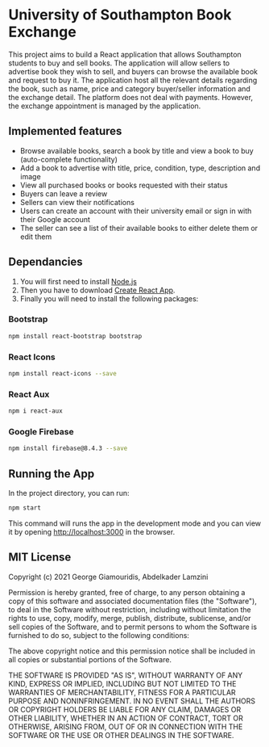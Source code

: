 # University of Southampton Book Exchange

This project aims to build a React application that allows Southampton students to buy and sell books. The application will allow sellers to advertise book they wish to sell, and buyers can browse the available book and request to buy it. The application host all the relevant details regarding the book, such as name, price and category buyer/seller information and the exchange detail. The platform does not deal with payments. However, the exchange appointment is managed by the application. 

## Implemented features
- Browse available books, search a book by title and view a book to buy (auto-complete functionality)
- Add a book to advertise with title, price, condition, type, description and image
- View all purchased books or books requested with their status
- Buyers can leave a review 
- Sellers can view their notifications
- Users can create an account with their university email or sign in with their Google account
- The seller can see a list of their available books to either delete them or edit them


## Dependancies
1. You will first need to install [Node.js](https://nodejs.org/en/)
2. Then you have to download [Create React App](https://github.com/facebook/create-react-app).
3. Finally you will need to install the following packages:

### Bootstrap 
```sh
npm install react-bootstrap bootstrap
```
### React Icons 
```sh
npm install react-icons --save
```
### React Aux 
```sh
npm i react-aux
```
### Google Firebase
```sh
npm install firebase@8.4.3 --save
```
## Running the App
In the project directory, you can run:

```sh
npm start
```

This command will runs the app in the development mode and you can view it by opening [http://localhost:3000](http://localhost:3000) in the browser.

## MIT License

Copyright (c) 2021 George Giamouridis, Abdelkader Lamzini

Permission is hereby granted, free of charge, to any person obtaining a copy
of this software and associated documentation files (the "Software"), to deal
in the Software without restriction, including without limitation the rights
to use, copy, modify, merge, publish, distribute, sublicense, and/or sell
copies of the Software, and to permit persons to whom the Software is
furnished to do so, subject to the following conditions:

The above copyright notice and this permission notice shall be included in all
copies or substantial portions of the Software.

THE SOFTWARE IS PROVIDED "AS IS", WITHOUT WARRANTY OF ANY KIND, EXPRESS OR
IMPLIED, INCLUDING BUT NOT LIMITED TO THE WARRANTIES OF MERCHANTABILITY,
FITNESS FOR A PARTICULAR PURPOSE AND NONINFRINGEMENT. IN NO EVENT SHALL THE
AUTHORS OR COPYRIGHT HOLDERS BE LIABLE FOR ANY CLAIM, DAMAGES OR OTHER
LIABILITY, WHETHER IN AN ACTION OF CONTRACT, TORT OR OTHERWISE, ARISING FROM,
OUT OF OR IN CONNECTION WITH THE SOFTWARE OR THE USE OR OTHER DEALINGS IN THE
SOFTWARE.
